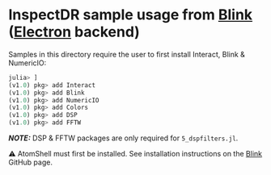 # InspectDR sample usage from [Blink](https://github.com/JunoLab/Blink.jl) ([Electron](https://github.com/electron/electron) backend)

Samples in this directory require the user to first install Interact, Blink & NumericIO:

```julia
julia> ]
(v1.0) pkg> add Interact
(v1.0) pkg> add Blink
(v1.0) pkg> add NumericIO
(v1.0) pkg> add Colors
(v1.0) pkg> add DSP
(v1.0) pkg> add FFTW
```

***NOTE:*** DSP & FFTW packages are only required for `5_dspfilters.jl`.

:warning: AtomShell must first be installed.  See installation instructions on the [Blink](https://github.com/JunoLab/Blink.jl) GitHub page.
